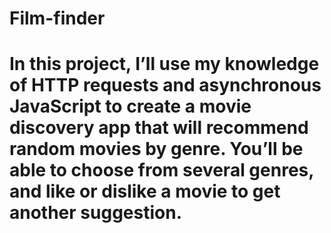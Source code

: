 # Film-finder
# In this project, I’ll use my knowledge of HTTP requests and asynchronous JavaScript to create a movie discovery app that will recommend random movies by genre. You’ll be able to choose from several genres, and like or dislike a movie to get another suggestion.
